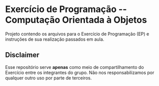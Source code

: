 # Exercício de Programação -- Computação Orientada à Objetos

Projeto contendo os arquivos para o Exercício de Programação (EP) e instruções de sua realização passados em aula.

## Disclaimer

Esse repositório serve **apenas** como meio de compartilhamento do Exercício entre os integrantes do grupo. Não nos responsabilizamos por qualquer outro uso por parte de terceiros.
